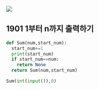 ![](C:\Users\sky\AppData\Roaming\Typora\typora-user-images\image-20200429164246366.png)

## 1901 1부터 n까지 출력하기

```python
def Sum(num,start_num):
  start_num+=1
  print(start_num)
  if start_num==num:
    return None
  return Sum(num,start_num)

Sum(int(input()),0)
```

